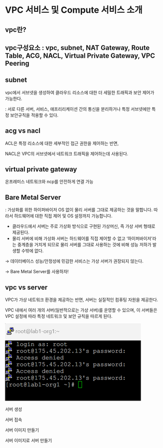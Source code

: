 # VPC 서비스 및 Compute 서비스 소개

## vpc란?

## vpc구성요소 : vpc, subnet, NAT Gateway, Route Table, ACG, NACL, Virtual Private Gateway, VPC Peering

## subnet

vpc에서 서브넷을 생성하여 클라우드 리소스에 대한 더 세밀한 트래픽과 보안 제어가 가능한다.

: 서로 다른 서버, 서비스, 애프리리케이션 간의 통신을 분리하거나 특정 서브넷에만 특정 보안규칙을 적용할 수 있다.

## acg vs nacl

ACL은 특정 리소스에 대한 세부적인 접근 권한을 제어하는 반면, 

NACL은 VPC의 서브넷에서 네트워크 트래픽을 제어하는데 사용된다.

## virtual private gateway

온프레미스 네트워크와 ncp를 안전하게 연결 가능

## Bare Metal Server

: 가상화를 위한 하이퍼바이저 OS 없이 물리 서버를 그대로 제공하는 것을 말합니다. 따라서 하드웨어에 대한 직접 제어 및 OS 설정까지 가능합니다.

- 클라우드에서 서버는 주로 가상화 방식으로 구현된 가상머신, 즉 가상 서버 형태로 제공된다.
- 물리 서버에 비해 가상화 서버는 하드웨어를 직접 제어할 수 없고 ‘하이퍼바이저’라는 중계층을 거치게 되므로 물리 서버를 그대로 사용하는 것에 비해 성능 저하가 발생할 수밖에 없다.

→ 데이터베이스 성능/안정성에 민감한 서비스는 가상 서버가 권장되지 않는다.

→ Bare Metal Server를 사용하자!

## vpc vs server

VPC가 가상 네트워크 환경을 제공하는 반면, 서버는 실질적인 컴퓨팅 자원을 제공한다. 

VPC 내에서 여러 개의 서버(일반적으로는 가상 서버)를 운영할 수 있으며, 이 서버들은 VPC 설정에 따라 특정 네트워크 및 보안 규칙을 따르게 된다.

![Untitled](VPC%20%E1%84%89%E1%85%A5%E1%84%87%E1%85%B5%E1%84%89%E1%85%B3%20%E1%84%86%E1%85%B5%E1%86%BE%20Compute%20%E1%84%89%E1%85%A5%E1%84%87%E1%85%B5%E1%84%89%E1%85%B3%20%E1%84%89%E1%85%A9%E1%84%80%E1%85%A2%20ad5110fca8944851afd3830f5c5e2137/Untitled.png)

서버 생성

서버 접속

서버 이미지 만들기

서버 이미지로 서버 만들기